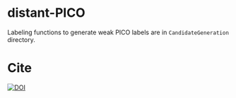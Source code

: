 # distant-PICO

Labeling functions to generate weak PICO labels are in `CandidateGeneration` directory.


# Cite

[![DOI](https://img.shields.io/badge/DOI-10.1093/jamiaopen/ooac107-<blue>.svg)](https://doi.org/10.1093/jamiaopen/ooac107)
